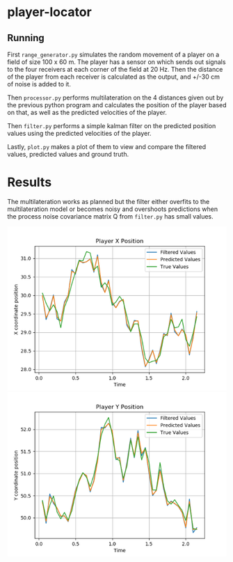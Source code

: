 # player-locator

## Running

First `range_generator.py` simulates the random movement of a player on a field of size 100 x 60 m. The player has a sensor on which sends out signals to the four receivers at each corner of the field at 20 Hz. Then the distance of the player from each receiver is calculated as the output, and +/-30 cm of noise is added to it.

Then `processor.py` performs multilateration on the 4 distances given out by the previous python program and calculates the position of the player based on that, as well as the predicted velocities of the player.

Then `filter.py` performs a simple kalman filter on the predicted position values using the predicted velocities of the player.

Lastly, `plot.py` makes a plot of them to view and compare the filtered values, predicted values and ground truth.

# Results
The multilateration works as planned but the filter either overfits to the multilateration model or becomes noisy and overshoots predictions when the process noise covariance matrix Q from `filter.py` has small values.

![Alt text](figures/Figure_1.png?raw=true "X Axis Position")
![Alt text](figures/Figure_2.png?raw=true "Y Axis Position")
